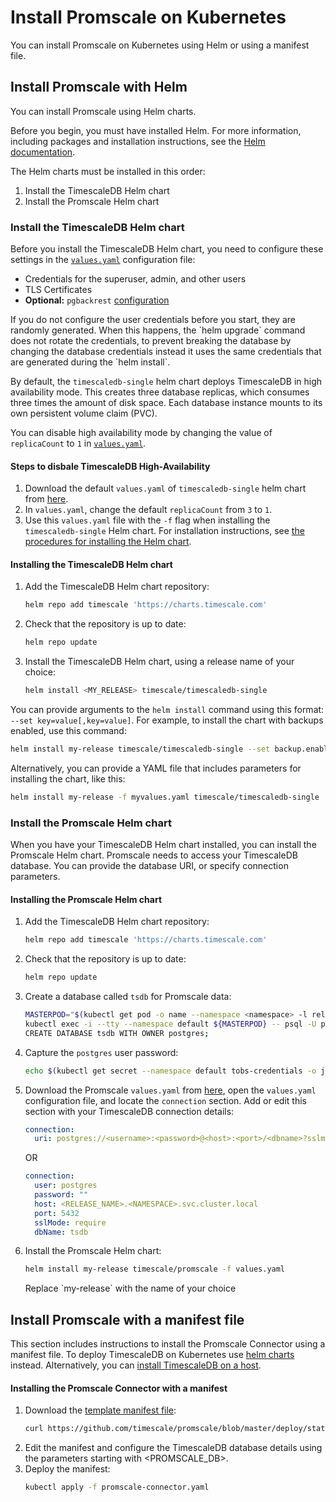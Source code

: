 # Install Promscale on Kubernetes
You can install Promscale on Kubernetes using Helm or using a manifest file.

## Install Promscale with Helm
You can install Promscale using Helm charts.

Before you begin, you must have installed Helm. For more information, including
packages and installation instructions, see the
[Helm documentation][helm-install].

The Helm charts must be installed
in this order:
1.  Install the TimescaleDB Helm chart
1.  Install the Promscale Helm chart

### Install the TimescaleDB Helm chart
Before you install the TimescaleDB Helm chart, you need to configure these
settings in the [`values.yaml`][timescaledb-single-values-yaml] configuration file:
*   Credentials for the superuser, admin, and other users
*   TLS Certificates
*   **Optional:** `pgbackrest` [configuration][timescale-backups]

<highlight type="note">
If you do not configure the user credentials before you start, they are randomly
generated. When this happens, the `helm upgrade` command does not rotate the
credentials, to prevent breaking the database by changing the database
credentials instead it uses the same credentials that are generated during the
`helm install`.
</highlight>

By default, the `timescaledb-single` helm chart deploys TimescaleDB in 
high availability mode. This creates three database replicas, 
which consumes three times the amount of disk space. Each database 
instance mounts to its own persistent volume claim (PVC). 

You can 
disable high availability mode by changing the value of `replicaCount`
to `1` in [`values.yaml`][timescaledb-single-values-yaml].

<procedure>

#### Steps to disbale TimescaleDB High-Availability
1.  Download the default `values.yaml` of `timescaledb-single` helm chart from [here][timescaledb-single-values-yaml].
1.  In `values.yaml`, change the default `replicaCount` from `3` to `1`. 
1.  Use this `values.yaml` file with the `-f` flag when installing the `timescaledb-single` Helm chart.
    For installation instructions, see [the procedures for installing the Helm chart](#installing-the-timescaledb-helm-chart).

</procedure>


<procedure>

#### Installing the TimescaleDB Helm chart
1.  Add the TimescaleDB Helm chart repository:
    ```bash
    helm repo add timescale 'https://charts.timescale.com'
    ```
1.  Check that the repository is up to date:
    ```bash
    helm repo update
    ```
1.  Install the TimescaleDB Helm chart, using a release name of your choice:
    ```bash
    helm install <MY_RELEASE> timescale/timescaledb-single
    ```

</procedure>

You can provide arguments to the `helm install` command using this format:
`--set key=value[,key=value]`. For example, to install the  chart with backups
enabled, use this command:
```bash
helm install my-release timescale/timescaledb-single --set backup.enabled=true
```

Alternatively, you can provide a YAML file that includes parameters for
installing the chart, like this:
```bash
helm install my-release -f myvalues.yaml timescale/timescaledb-single
```

### Install the Promscale Helm chart
When you have your TimescaleDB Helm chart installed, you can install the
Promscale Helm chart. Promscale needs to access your TimescaleDB database. You
can provide the database URI, or specify connection parameters.

<procedure>

#### Installing the Promscale Helm chart
1.  Add the TimescaleDB Helm chart repository:
    ```bash
    helm repo add timescale 'https://charts.timescale.com'
    ```
1.  Check that the repository is up to date:
    ```bash
    helm repo update
    ```
1.  Create a database called `tsdb` for Promscale data:
    ```bash
    MASTERPOD="$(kubectl get pod -o name --namespace <namespace> -l release=<releaseName>,role=master)"
    kubectl exec -i --tty --namespace default ${MASTERPOD} -- psql -U postgres
    CREATE DATABASE tsdb WITH OWNER postgres;
    ```
1.  Capture the `postgres` user password:
    ```bash
    echo $(kubectl get secret --namespace default tobs-credentials -o jsonpath="{.data.PATRONI_SUPERUSER_PASSWORD}" | base64 --decode)
    ```
1.  Download the Promscale
    `values.yaml` from [here][promscale-values-yaml], open the `values.yaml` configuration file, and locate the `connection`
    section. Add or edit this section with your TimescaleDB connection details:
    <terminal>

    <tab label='Database URI'>

    ```yaml
    connection:
      uri: postgres://<username>:<password>@<host>:<port>/<dbname>?sslmode=require
    ```

    </tab>

    OR

    <tab label="Connection parameters">

    ```yaml
    connection:
      user: postgres
      password: ""
      host: <RELEASE_NAME>.<NAMESPACE>.svc.cluster.local
      port: 5432
      sslMode: require
      dbName: tsdb
    ```
    </tab>
    </terminal>

1.  Install the Promscale Helm chart:
    ```bash
    helm install my-release timescale/promscale -f values.yaml
    ```

    <highlight type="note">
    Replace `my-release` with the name of your choice
    </highlight>

</procedure>

## Install Promscale with a manifest file
This section includes instructions to install the Promscale Connector using a
manifest file. To deploy TimescaleDB on Kubernetes use
[helm charts][timescaledb-install-helm] instead. Alternatively, you can
[install TimescaleDB on a host][timescaledb-host-install].

<procedure>

#### Installing the Promscale Connector with a manifest
1.  Download the [template manifest file][template-manifest]:
    ```bash
    curl https://github.com/timescale/promscale/blob/master/deploy/static/deploy.yaml --output promscale-connector.yaml
    ```
1.  Edit the manifest and configure the TimescaleDB database details using the
    parameters starting with <PROMSCALE_DB>.
1.  Deploy the manifest:
    ```bash
    kubectl apply -f promscale-connector.yaml
    ```

</procedure>


[timescaledb-host-install]: promscale/:currentVersion:/installation/source#install-timescaledb
[timescaledb-install-helm]: promscale/:currentVersion:/installation/kubernetes#install-the-timescaledb-helm-chart
[helm-install]: https://helm.sh/docs/intro/install/
[promscale-values-yaml]: https://github.com/timescale/promscale/blob/master/deploy/helm-chart/values.yaml
[timescaledb-single-values-yaml]: https://github.com/timescale/timescaledb-kubernetes/blob/master/charts/timescaledb-single/values.yaml 
[timescale-backups]: https://github.com/timescale/timescaledb-kubernetes/tree/master/charts/timescaledb-single#create-backups-to-s3
[template-manifest]: https://github.com/timescale/promscale/blob/master/deploy/static/deploy.yaml
